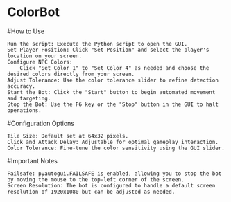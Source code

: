 # ColorBot
#How to Use

    Run the script: Execute the Python script to open the GUI.
    Set Player Position: Click "Set Position" and select the player's location on your screen.
    Configure NPC Colors:
        Click "Set Color 1" to "Set Color 4" as needed and choose the desired colors directly from your screen.
    Adjust Tolerance: Use the color tolerance slider to refine detection accuracy.
    Start the Bot: Click the "Start" button to begin automated movement and targeting.
    Stop the Bot: Use the F6 key or the "Stop" button in the GUI to halt operations.

#Configuration Options

    Tile Size: Default set at 64x32 pixels.
    Click and Attack Delay: Adjustable for optimal gameplay interaction.
    Color Tolerance: Fine-tune the color sensitivity using the GUI slider.

#Important Notes

    Failsafe: pyautogui.FAILSAFE is enabled, allowing you to stop the bot by moving the mouse to the top-left corner of the screen.
    Screen Resolution: The bot is configured to handle a default screen resolution of 1920x1080 but can be adjusted as needed.
